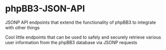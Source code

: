 phpBB3-JSON-API
===============

JSONP API endpoints that extend the functionality of phpBB3 to integrate with other things

Cool little endpoints that can be used to safely and securely retrieve various user information from the phpBB3 database via JSONP requests
